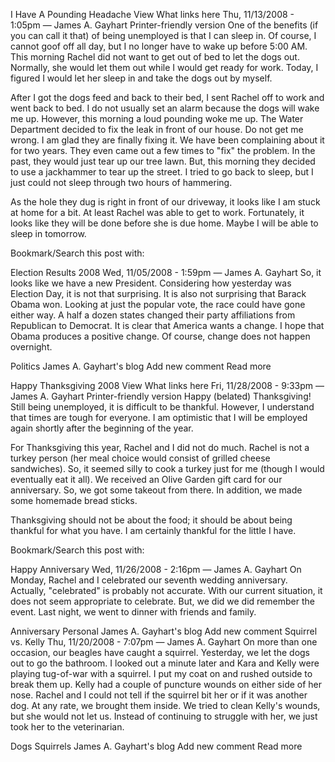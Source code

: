 I Have A Pounding Headache
View
What links here
Thu, 11/13/2008 - 1:05pm — James A. Gayhart
Printer-friendly version
One of the benefits (if you can call it that) of being unemployed is that I can sleep in. Of course, I cannot goof off all day, but I no longer have to wake up before 5:00 AM. This morning Rachel did not want to get out of bed to let the dogs out. Normally, she would let them out while I would get ready for work. Today, I figured I would let her sleep in and take the dogs out by myself.

After I got the dogs feed and back to their bed, I sent Rachel off to work and went back to bed. I do not usually set an alarm because the dogs will wake me up. However, this morning a loud pounding woke me up. The Water Department decided to fix the leak in front of our house. Do not get me wrong. I am glad they are finally fixing it. We have been complaining about it for two years. They even came out a few times to "fix" the problem. In the past, they would just tear up our tree lawn. But, this morning they decided to use a jackhammer to tear up the street. I tried to go back to sleep, but I just could not sleep through two hours of hammering.

As the hole they dug is right in front of our driveway, it looks like I am stuck at home for a bit. At least Rachel was able to get to work. Fortunately, it looks like they will be done before she is due home. Maybe I will be able to sleep in tomorrow.

Bookmark/Search this post with:


Election Results 2008
Wed, 11/05/2008 - 1:59pm — James A. Gayhart
So, it looks like we have a new President. Considering how yesterday was Election Day, it is not that surprising. It is also not surprising that Barack Obama won. Looking at just the popular vote, the race could have gone either way. A half a dozen states changed their party affiliations from Republican to Democrat. It is clear that America wants a change. I hope that Obama produces a positive change. Of course, change does not happen overnight.

Politics
James A. Gayhart's blog
Add new comment
Read more


Happy Thanksgiving 2008
View
What links here
Fri, 11/28/2008 - 9:33pm — James A. Gayhart
Printer-friendly version
Happy (belated) Thanksgiving! Still being unemployed, it is difficult to be thankful. However, I understand that times are tough for everyone. I am optimistic that I will be employed again shortly after the beginning of the year.

For Thanksgiving this year, Rachel and I did not do much. Rachel is not a turkey person (her meal choice would consist of grilled cheese sandwiches). So, it seemed silly to cook a turkey just for me (though I would eventually eat it all). We received an Olive Garden gift card for our anniversary. So, we got some takeout from there. In addition, we made some homemade bread sticks.

Thanksgiving should not be about the food; it should be about being thankful for what you have. I am certainly thankful for the little I have.

Bookmark/Search this post with:


Happy Anniversary
Wed, 11/26/2008 - 2:16pm — James A. Gayhart
On Monday, Rachel and I celebrated our seventh wedding anniversary. Actually, "celebrated" is probably not accurate. With our current situation, it does not seem appropriate to celebrate. But, we did we did remember the event. Last night, we went to dinner with friends and family.

Anniversary
Personal
James A. Gayhart's blog
Add new comment
Squirrel vs. Kelly
Thu, 11/20/2008 - 7:07pm — James A. Gayhart
On more than one occasion, our beagles have caught a squirrel. Yesterday, we let the dogs out to go the bathroom. I looked out a minute later and Kara and Kelly were playing tug-of-war with a squirrel. I put my coat on and rushed outside to break them up. Kelly had a couple of puncture wounds on either side of her nose. Rachel and I could not tell if the squirrel bit her or if it was another dog. At any rate, we brought them inside. We tried to clean Kelly's wounds, but she would not let us. Instead of continuing to struggle with her, we just took her to the veterinarian.

Dogs
Squirrels
James A. Gayhart's blog
Add new comment
Read more

